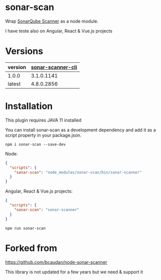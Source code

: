 sonar-scan
==================

Wrap [SonarQube Scanner](https://docs.sonarqube.org/display/SCAN/Analyzing+with+SonarQube+Scanner) as a node module.

I have teste also on Angular, React & Vue.js projects

# Versions
|  version | [sonar-scanner-cli](https://mvnrepository.com/artifact/org.sonarsource.scanner.cli/sonar-scanner-cli) |
|----------|-----------------------|
|   1.0.0  |    3.1.0.1141         |
|   latest |    4.8.0.2856         |

# Installation

This plugin requires JAVA 11 installed

You can install sonar-scan as a development dependency and add it as a script property in your package.json.

```shell
npm i sonar-scan --save-dev
```     

Node:
```json
{
  "scripts": {
    "sonar-scan": "node_modules/sonar-scan/bin/sonar-scanner"
  }
}
```
Angular, React & Vue.js projects:
```json
{
  "scripts": {
    "sonar-scan": "sonar-scanner"
  }
}
```

```shell
npm run sonar-scan
```     
# Forked from

https://github.com/bcaudan/node-sonar-scanner

This library is not updated for a few years but we need & support it
